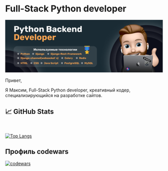 # Full-Stack Python developer

[![Баннер maksonchik20](./Banner-Back-end.png)](https://maksonchik20.ru)

Привет,

Я Максим, Full-Stack Python developer, креативный кодер, специализирующийся на разработке сайтов.

## &#x1f4c8; GitHub Stats

<br>

[![Top Langs](https://github-readme-stats.vercel.app/api/top-langs/?username=maksonchik20)](https://github.com/anuraghazra/github-readme-stats)

<!-- <a href="https://github.com/maksonchik20">
  <img align="center" style="margin:0.5rem" src="https://github-readme-stats.vercel.app/api/top-langs/?username=maksonchik20&title_color=ffffff&text_color=c9cacc&icon_color=4AB197&bg_color=1A2B34" />
</a> -->

## Профиль codewars
[![codewars](https://www.codewars.com/users/Maksonchik20/badges/large)](https://www.codewars.com/users/maksonchik20)
